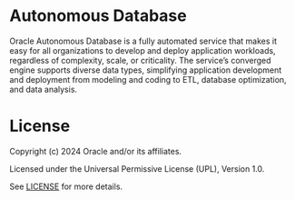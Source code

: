 # Autonomous Database
 
Oracle Autonomous Database is a fully automated service that makes it easy for all organizations to develop and deploy application workloads, regardless of complexity, scale, or criticality. The service’s converged engine supports diverse data types, simplifying application development and deployment from modeling and coding to ETL, database optimization, and data analysis.
 

# License
 
Copyright (c) 2024 Oracle and/or its affiliates.
 
Licensed under the Universal Permissive License (UPL), Version 1.0.
 
See [LICENSE](https://github.com/oracle-devrel/technology-engineering/blob/main/LICENSE) for more details.